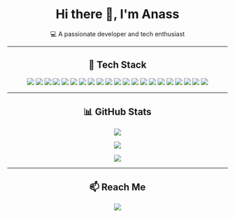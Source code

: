 <h1 align="center">Hi there 👋, I'm Anass</h1>
<p align="center">💻 A passionate developer and tech enthusiast</p>

---

<h2 align="center">🚀 Tech Stack</h2>

<p align="center">
  <img src="https://img.shields.io/badge/C-00599C?style=for-the-badge&logo=c&logoColor=white" />
  <img src="https://img.shields.io/badge/Java-ED8B00?style=for-the-badge&logo=openjdk&logoColor=white" />
  <img src="https://img.shields.io/badge/DSA-25A162?style=for-the-badge&logo=leetcode&logoColor=white" />
  <img src="https://img.shields.io/badge/Node.js-339933?style=for-the-badge&logo=nodedotjs&logoColor=white" />
  <img src="https://img.shields.io/badge/Express.js-000000?style=for-the-badge&logo=express&logoColor=white" />
  <img src="https://img.shields.io/badge/Tailwind_CSS-38B2AC?style=for-the-badge&logo=tailwind-css&logoColor=white" />
  <img src="https://img.shields.io/badge/HTML5-E34F26?style=for-the-badge&logo=html5&logoColor=white" />
  <img src="https://img.shields.io/badge/CSS3-1572B6?style=for-the-badge&logo=css3&logoColor=white" />
  <img src="https://img.shields.io/badge/JavaScript-F7DF1E?style=for-the-badge&logo=javascript&logoColor=black" />
  <img src="https://img.shields.io/badge/TypeScript-3178C6?style=for-the-badge&logo=typescript&logoColor=white" />
  <img src="https://img.shields.io/badge/React-20232A?style=for-the-badge&logo=react&logoColor=61DAFB" />
  <img src="https://img.shields.io/badge/MongoDB-47A248?style=for-the-badge&logo=mongodb&logoColor=white" />
  <img src="https://img.shields.io/badge/MySQL-4479A1?style=for-the-badge&logo=mysql&logoColor=white" />
  <img src="https://img.shields.io/badge/Git-F05032?style=for-the-badge&logo=git&logoColor=white" />
  <img src="https://img.shields.io/badge/GitHub-181717?style=for-the-badge&logo=github" />
  <img src="https://img.shields.io/badge/Python-3776AB?style=for-the-badge&logo=python&logoColor=white" />
  <img src="https://img.shields.io/badge/PHP-777BB4?style=for-the-badge&logo=php&logoColor=white" />
  <img src="https://img.shields.io/badge/Bootstrap-563D7C?style=for-the-badge&logo=bootstrap&logoColor=white" />
  <img src="https://img.shields.io/badge/jQuery-0769AD?style=for-the-badge&logo=jquery&logoColor=white" />
  <img src="https://img.shields.io/badge/SQLite-07405E?style=for-the-badge&logo=sqlite&logoColor=white" />
  <img src="https://img.shields.io/badge/Bash-4EAA25?style=for-the-badge&logo=gnubash&logoColor=white" />
</p>



---

<h2 align="center">📊 GitHub Stats</h2>

<p align="center">
  <img src="https://github-readme-stats.vercel.app/api?username=ZahaAnass&show_icons=true&theme=radical" />
</p>
<p align="center">
  <img src="https://nirzak-streak-stats.vercel.app/?user=ZahaAnass&theme=dark&hide_border=false" />  
</p>
<p align="center">
  <img src="https://github-readme-stats.vercel.app/api/top-langs/?username=ZahaAnass&layout=compact&theme=radical&langs_count=10" />
</p>

---

<h2 align="center">📫 Reach Me</h2>

<p align="center">
  <a href="https://www.linkedin.com/in/zaha-anas-101796334/" target="_blank">
    <img src="https://img.shields.io/badge/Connect on LinkedIn-0A66C2?style=for-the-badge&logo=linkedin&logoColor=white" />
  </a>
</p>
